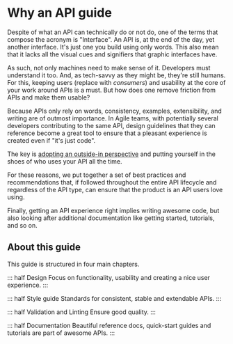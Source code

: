 # Why an API guide

Despite of what an API can technically do or not do, one of the terms that compose the acronym is "Interface".
An API is, at the end of the day, yet another interface. It's just one you build using only words.
This also mean that it lacks all the visual cues and signifiers that graphic interfaces have.

As such, not only machines need to make sense of it. Developers must understand it too.
And, as tech-savvy as they might be, they're still humans.
For this, keeping users (replace with *consumers*) and usability at the core of your work around APIs is a must.
But how does one remove friction from APIs and make them usable?

Because APIs only rely on words, consistency, examples, extensibility, and writing are of outmost importance.
In Agile teams, with potentially several developers contributing to the same API, design guidelines that they can reference
become a great tool to ensure that a pleasant experience is created even if "it's just code".

The key is [adopting an outside-in perspective](https://stoplight.io/blog/why-you-should-view-your-apis-as-products/#1.-adopt-an-outside-in-perspective)
and putting yourself in the shoes of who uses your API all the time.

For these reasons, we put together a set of best practices and recommendations that,
if followed throughout the entire API lifecycle and regardless of the API type,
can ensure that the product is an API users love using.

Finally, getting an API experience right implies writing awesome code,
but also looking after additional documentation like getting started, tutorials, and so on.

## About this guide

This guide is structured in four main chapters.

::: half Design
Focus on functionality, usability and creating a nice user experience.
:::

::: half Style guide
Standards for consistent, stable and extendable APIs.
:::

::: half Validation and Linting
Ensure good quality.
:::

::: half Documentation
Beautiful reference docs, quick-start guides and tutorials are part of awesome APIs.
:::
